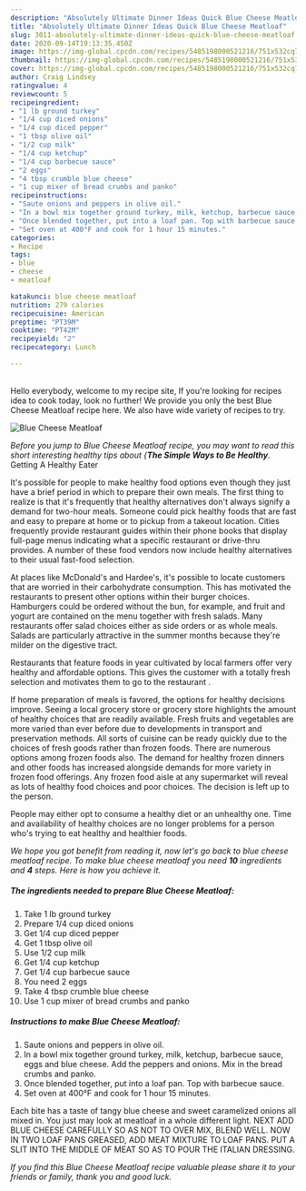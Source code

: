 ```yaml
---
description: "Absolutely Ultimate Dinner Ideas Quick Blue Cheese Meatloaf"
title: "Absolutely Ultimate Dinner Ideas Quick Blue Cheese Meatloaf"
slug: 3011-absolutely-ultimate-dinner-ideas-quick-blue-cheese-meatloaf
date: 2020-09-14T19:13:35.450Z
image: https://img-global.cpcdn.com/recipes/5485198000521216/751x532cq70/blue-cheese-meatloaf-recipe-main-photo.jpg
thumbnail: https://img-global.cpcdn.com/recipes/5485198000521216/751x532cq70/blue-cheese-meatloaf-recipe-main-photo.jpg
cover: https://img-global.cpcdn.com/recipes/5485198000521216/751x532cq70/blue-cheese-meatloaf-recipe-main-photo.jpg
author: Craig Lindsey
ratingvalue: 4
reviewcount: 5
recipeingredient:
- "1 lb ground turkey"
- "1/4 cup diced onions"
- "1/4 cup diced pepper"
- "1 tbsp olive oil"
- "1/2 cup milk"
- "1/4 cup ketchup"
- "1/4 cup barbecue sauce"
- "2 eggs"
- "4 tbsp crumble blue cheese"
- "1 cup mixer of bread crumbs and panko"
recipeinstructions:
- "Saute onions and peppers in olive oil."
- "In a bowl mix together ground turkey, milk, ketchup, barbecue sauce, eggs and blue cheese. Add the peppers and onions. Mix in the bread crumbs and panko."
- "Once blended together, put into a loaf pan. Top with barbecue sauce."
- "Set oven at 400°F and cook for 1 hour 15 minutes."
categories:
- Recipe
tags:
- blue
- cheese
- meatloaf

katakunci: blue cheese meatloaf 
nutrition: 279 calories
recipecuisine: American
preptime: "PT39M"
cooktime: "PT42M"
recipeyield: "2"
recipecategory: Lunch

---
```

<br>
Hello everybody, welcome to my recipe site, If you're looking for recipes idea to cook today, look no further! We provide you only the best Blue Cheese Meatloaf recipe here. We also have wide variety of recipes to try.
<br>


![Blue Cheese Meatloaf](https://img-global.cpcdn.com/recipes/5485198000521216/751x532cq70/blue-cheese-meatloaf-recipe-main-photo.jpg)

<i>Before you jump to Blue Cheese Meatloaf recipe, you may want to read this short interesting healthy tips about {<strong>The Simple Ways to Be Healthy</strong>.</i>
Getting A Healthy Eater

It's possible for people to make healthy food options even though they just have a brief period in which to prepare their own meals. The first thing to realize is that it's frequently that healthy alternatives don't always signify a demand for two-hour meals. Someone could pick healthy foods that are fast and easy to prepare at home or to pickup from a takeout location. Cities frequently provide restaurant guides within their phone books that display full-page menus indicating what a specific restaurant or drive-thru provides. A number of these food vendors now include healthy alternatives to their usual fast-food selection.

At places like McDonald's and Hardee's, it's possible to locate customers that are worried in their carbohydrate consumption.  This has motivated the restaurants to present other options within their burger choices. Hamburgers could be ordered without the bun, for example, and fruit and yogurt are contained on the menu together with fresh salads. Many restaurants offer salad choices either as side orders or as whole meals.  Salads are particularly attractive in the summer months because they're milder on the digestive tract.

Restaurants that feature foods in year cultivated by local farmers offer very healthy and affordable options.  This gives the customer with a totally fresh selection and motivates them to go to the restaurant .

If home preparation of meals is favored, the options for healthy decisions improve. Seeing a local grocery store or grocery store highlights the amount of healthy choices that are readily available. Fresh fruits and vegetables are more varied than ever before due to developments in transport and preservation methods.  All sorts of cuisine can be ready quickly due to the choices of fresh goods rather than frozen foods. There are numerous options among frozen foods also. The demand for healthy frozen dinners and other foods has increased alongside demands for more variety in frozen food offerings. Any frozen food aisle at any supermarket will reveal as lots of healthy food choices and poor choices. The decision is left up to the person.

People may either opt to consume a healthy diet or an unhealthy one. Time and availability of healthy choices are no longer problems for a person who's trying to eat healthy and healthier foods.


<i>We hope you got benefit from reading it, now let's go back to blue cheese meatloaf recipe. To make blue cheese meatloaf you need <strong>10</strong> ingredients and <strong>4</strong> steps. Here is how you achieve it.
</i>

##### The ingredients needed to prepare Blue Cheese Meatloaf:

1. Take 1 lb ground turkey
1. Prepare 1/4 cup diced onions
1. Get 1/4 cup diced pepper
1. Get 1 tbsp olive oil
1. Use 1/2 cup milk
1. Get 1/4 cup ketchup
1. Get 1/4 cup barbecue sauce
1. You need 2 eggs
1. Take 4 tbsp crumble blue cheese
1. Use 1 cup mixer of bread crumbs and panko


##### Instructions to make Blue Cheese Meatloaf:

1. Saute onions and peppers in olive oil.
1. In a bowl mix together ground turkey, milk, ketchup, barbecue sauce, eggs and blue cheese. Add the peppers and onions. Mix in the bread crumbs and panko.
1. Once blended together, put into a loaf pan. Top with barbecue sauce.
1. Set oven at 400°F and cook for 1 hour 15 minutes.


Each bite has a taste of tangy blue cheese and sweet caramelized onions all mixed in. You just may look at meatloaf in a whole different light. NEXT ADD BLUE CHEESE CAREFULLY SO AS NOT TO OVER MIX, BLEND WELL. NOW IN TWO LOAF PANS GREASED, ADD MEAT MIXTURE TO LOAF PANS. PUT A SLIT INTO THE MIDDLE OF MEAT SO AS TO POUR THE ITALIAN DRESSING. 

<i>If you find this Blue Cheese Meatloaf recipe valuable please share it to your friends or family, thank you and good luck.</i>
